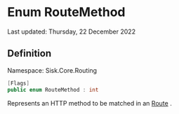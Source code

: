 # Enum RouteMethod
Last updated: Thursday, 22 December 2022

## Definition
Namespace: Sisk.Core.Routing

```csharp
[Flags]
public enum RouteMethod : int
```

Represents an HTTP method to be matched in an [Route](/spec/Sisk/Core/Routing/Route) .

